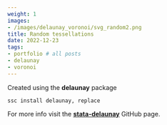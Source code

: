 ```yaml
---
weight: 1
images:
- /images/delaunay_voronoi/svg_random2.png
title: Random tessellations
date: 2022-12-23
tags:
- portfolio # all posts
- delaunay
- voronoi
---
```


Created using the **delaunay** package


```
ssc install delaunay, replace
```

For more info visit the [**stata-delaunay**][def] GitHub page.

[def]: https://github.com/asjadnaqvi/stata-delaunay
